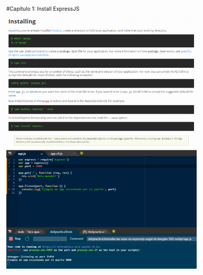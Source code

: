 #Capítulo 1: Install ExpressJS

![INSTALACIÓN1](install-expressjs1.png)
![INSTALACIÓN2](node-app-run.png)